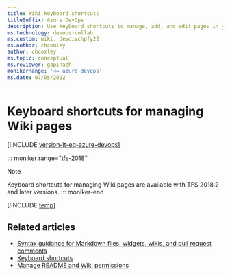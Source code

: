 ```yaml
---
title: Wiki keyboard shortcuts 
titleSuffix: Azure DevOps 
description: Use keyboard shortcuts to manage, add, and edit pages in your built-in team project wiki in Azure DevOps
ms.technology: devops-collab
ms.custom: wiki, devdivchpfy22
ms.author: chcomley
author: chcomley
ms.topic: conceptual
ms.reviewer: gopinach
monikerRange: '<= azure-devops'
ms.date: 07/05/2022 
---
```


# Keyboard shortcuts for managing Wiki pages

[!INCLUDE [version-lt-eq-azure-devops](../../includes/version-lt-eq-azure-devops.md)] 

::: moniker range="tfs-2018"
> [!NOTE]  
> Keyboard shortcuts for managing Wiki pages are available with TFS 2018.2 and later versions.
::: moniker-end

[!INCLUDE [temp](../../includes/keyboard-shortcuts/wiki-shortcuts.md)]

## Related articles

- [Syntax guidance for Markdown files, widgets, wikis, and pull request comments](./markdown-guidance.md)  
- [Keyboard shortcuts](../navigation/keyboard-shortcuts.md)
- [Manage README and Wiki permissions](manage-readme-wiki-permissions.md)
